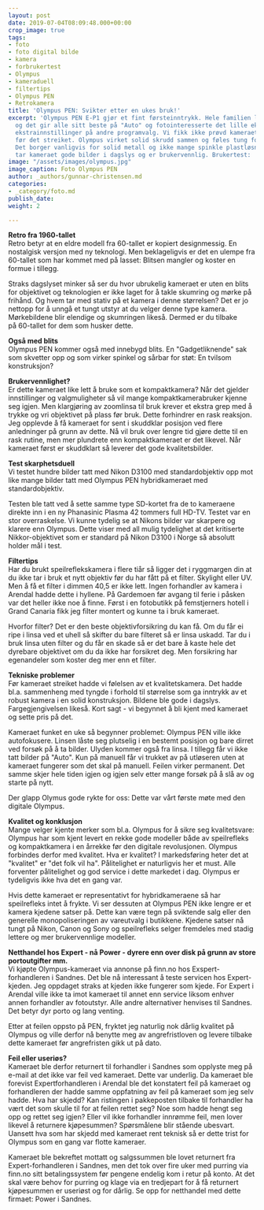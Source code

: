 ```yaml
---
layout: post
date: 2019-07-04T08:09:48.000+00:00
crop_image: true
tags:
- foto
- foto digital bilde
- kamera
- forbrukertest
- Olympus
- kameraduell
- filtertips
- Olympus PEN
- Retrokamera
title: 'Olympus PEN: Svikter etter en ukes bruk!'
excerpt: 'Olympus PEN E-P1 gjør et fint førsteinntrykk. Hele familien liker kameraet
  og det gir alle sitt beste på "Auto" og fotointeresserte det lille ekstra på sine
  ekstrainnstillinger på andre programvalg. Vi fikk ikke prøvd kameraet på full HD-filming
  før det streiket. Olympus virket solid skrudd sammen og føles tung for størrelsen.
  Det borger vanligvis for solid metall og ikke mange spinkle plastløsninger. I tillegg
  tar kameraet gode bilder i dagslys og er brukervennlig. Brukertest: '
image: "/assets/images/olympus.jpg"
image_caption: Foto Olympus PEN
author: _authors/gunnar-christensen.md
categories:
- _category/foto.md
publish_date: 
weight: 2

---
```

**Retro fra 1960-tallet**  
Retro betyr at en eldre modell fra 60-tallet er kopiert designmessig. En nostalgisk versjon med ny teknologi. Men beklageligvis er det en ulempe fra 60-tallet som har kommet med på lasset: Blitsen mangler og koster en formue i tillegg.

Straks dagslyset minker så ser du hvor ubrukelig kameraet er uten en blits for objektivet og teknologien er ikke laget for å takle skumring og mørke på frihånd. Og hvem tar med stativ på et kamera i denne størrelsen? Det er jo nettopp for å unngå et tungt utstyr at du velger denne type kamera. Mørkebildene blir elendige og skumringen likeså. Dermed er du tilbake  
på 60-tallet for dem som husker dette.

**Også med blits**  
Olympus PEN kommer også med innebygd blits. En "Gadgetliknende" sak som skvetter opp og som virker spinkel og sårbar for støt: En tvilsom konstruksjon?

**Brukervennlighet?**  
Er dette kameraet like lett å bruke som et kompaktkamera? Når det gjelder innstillinger og valgmuligheter så vil mange kompaktkamerabruker kjenne seg igjen. Men klargjøring av zoomlinsa til bruk krever et ekstra grep med å trykke og vri objektivet på plass før bruk. Dette forhindrer en rask reaksjon. Jeg opplevde å få kameraet for sent i skuddklar posisjon ved flere anledninger på grunn av dette. Nå vil bruk over lengre tid gjøre dette til en rask rutine, men mer plundrete enn kompaktkameraet er det likevel. Når kameraet først er skuddklart så leverer det gode kvalitetsbilder.

**Test skarphetsduell**  
Vi testet hundre bilder tatt med Nikon D3100 med standardobjektiv opp mot like mange bilder tatt med Olympus PEN hybridkameraet med standardobjektiv.

Testen ble tatt ved å sette samme type SD-kortet fra de to kameraene direkte inn i en ny Phanasinic Plasma 42 tommers full HD-TV. Testet var en stor overraskelse. Vi kunne tydelig se at Nikons bilder var skarpere og klarere enn Olympus. Dette viser med all mulig tydelighet at det kritiserte Nikkor-objektivet som er standard på Nikon D3100 i Norge så absolutt holder mål i test.

**Filtertips**  
Har du brukt speilreflekskamera i flere tiår så ligger det i ryggmargen din at du ikke tar i bruk et nytt objektiv før du har fått på et filter. Skylight eller UV. Men å få et filter i dimmen 40,5 er ikke lett. Ingen forhandler av kamera i Arendal hadde dette i hyllene. På Gardemoen før avgang til ferie i påsken var det heller ikke noe å finne. Først i en fotobutikk på femstjerners hotell i Grand Canaria fikk jeg filter montert og kunne ta i bruk kameraet.

Hvorfor filter? Det er den beste objektivforsikring du kan få. Om du får ei ripe i linsa ved et uhell så skifter du bare filteret så er linsa uskadd. Tar du i bruk linsa uten filter og du får en skade så er det bare å kaste hele det dyrebare objektivet om du da ikke har forsikret deg. Men forsikring har egenandeler som koster deg mer enn et filter.

**Tekniske problemer**  
Før kameraet streiket hadde vi følelsen av et kvalitetskamera. Det hadde bl.a. sammenheng med tyngde i forhold til størrelse som ga inntrykk av et robust kamera i en solid konstruksjon. Bildene ble gode i dagslys. Fargegjengivelsen likeså. Kort sagt - vi begynnet å bli kjent med kameraet og sette pris på det.

Kameraet funket en uke så begynner problemet: Olympus PEN ville ikke autofokusere. Linsen låste seg plutselig i en bestemt posisjon og bare dirret ved forsøk på å ta bilder. Ulyden kommer også fra linsa. I tillegg får vi ikke tatt bilder på "Auto". Kun på manuell får vi trukket av på utløseren uten at kameraet fungerer som det skal på manuell. Feilen virker permanent. Det samme skjer hele tiden igjen og igjen selv etter mange forsøk på å slå av og starte på nytt.

Der glapp Olymus gode rykte for oss: Dette var vårt første møte med den digitale Olympus.

**Kvalitet og konklusjon**  
Mange velger kjente merker som bl.a. Olympus for å sikre seg kvalitetsvare: Olympus har som kjent levert en rekke gode modeller både av speilrefleks og kompaktkamera i en årrekke før den digitale revolusjonen. Olympus forbindes derfor med kvalitet. Hva er kvalitet? I markedsføring heter det at "kvalitet" er "det folk vil ha". Pålitelighet er naturligvis her et must. Alle forventer pålitelighet og god service i dette markedet i dag. Olympus er tydeligvis ikke hva det en gang var.

Hvis dette kameraet er representativt for hybridkameraene så har speilrefleks intet å frykte. Vi ser dessuten at Olympus PEN ikke lengre er et kamera kjedene satser på. Dette kan være tegn på sviktende salg eller den generelle monopoliseringen av vareutvalg i butikkene. Kjedene satser nå tungt på Nikon, Canon og Sony og speilrefleks selger fremdeles med stadig lettere og mer brukervennlige modeller.

**Netthandel hos Expert - nå Power - dyrere enn over disk på grunn av store portoutgifter mm.**  
Vi kjøpte Olympus-kameraet via annonse på finn.no hos Exspert-forhandleren i Sandnes. Det ble nå interessant å teste servicen hos Expert-kjeden. Jeg oppdaget straks at kjeden ikke fungerer som kjede. For Expert i Arendal ville ikke ta imot kameraet til annet enn service liksom enhver annen forhandler av fotoutstyr. Alle andre alternativer henvises til Sandnes. Det betyr dyr porto og lang venting.

Etter at feilen oppsto på PEN, fryktet jeg naturlig nok dårlig kvalitet på Olympus og ville derfor nå benytte meg av angrefristloven og levere tilbake dette kameraet før angrefristen gikk ut på dato.

**Feil eller useriøs?**  
Kameraet ble derfor returnert til forhandler i Sandnes som opplyste meg på e-mail at det ikke var feil ved kameraet. Dette var underlig. Da kameraet ble forevist Expertforhandleren i Arendal ble det konstatert feil på kameraet og forhandleren der hadde samme oppfatning av feil på kameraet som jeg selv hadde. Hva har skjedd? Kan ristingen i pakkeposten tilbake til forhandler ha vært det som skulle til for at feilen rettet seg? Noe som hadde hengt seg opp og rettet seg igjen? Eller vil ikke forhandler innrømme feil, men lover likevel å returnere kjøpesummen? Spørsmålene blir stående ubesvart. Uansett hva som har skjedd med kameraet rent teknisk så er dette trist for Olympus som en gang var flotte kameraer.

Kameraet ble bekreftet mottatt og salgssummen ble lovet returnert fra Expert-forhandleren i Sandnes, men det tok over fire uker med purring via finn.no sitt betalingssystem før pengene endelig kom i retur på konto. At det skal være behov for purring og klage via en tredjepart for å få returnert kjøpesummen er useriøst og for dårlig. Se opp for netthandel med dette firmaet: Power i Sandnes.